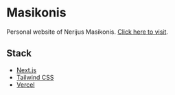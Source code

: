 # Masikonis

Personal website of Nerijus Masikonis. [Click here to visit](https://masikonis.lt/).

## Stack

* [Next.js](https://nextjs.org/)
* [Tailwind CSS](https://tailwindcss.com/)
* [Vercel](https://vercel.com/)
